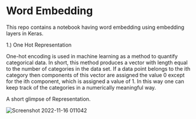 # Word Embedding

This repo contains a notebook having word embedding using embedding layers in Keras.

1.) One Hot Representation

One-hot encoding is used in machine learning as a method to quantify categorical data. In short, this method produces a vector with length equal to the number of categories in the data set.  If a data point belongs to the ith category then components of this vector are assigned the value 0 except for the ith component, which is assigned a value of 1.  In this way one can keep track of the categories in a numerically meaningful way.
 
A short glimpse of Representation.

![Screenshot 2022-11-16 011042](https://user-images.githubusercontent.com/78642104/202010665-d6f153f6-57ed-46ce-b28f-0ad25c299be9.png)
